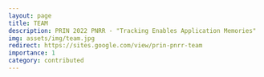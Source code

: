 ```yaml
---
layout: page
title: TEAM
description: PRIN 2022 PNRR - "Tracking Enables Application Memories"
img: assets/img/team.jpg
redirect: https://sites.google.com/view/prin-pnrr-team
importance: 1
category: contributed
---
```

